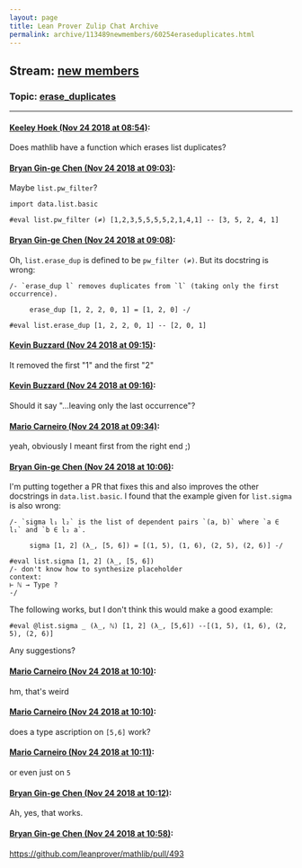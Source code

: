 ```yaml
---
layout: page
title: Lean Prover Zulip Chat Archive 
permalink: archive/113489newmembers/60254eraseduplicates.html
---
```


## Stream: [new members](index.html)
### Topic: [erase_duplicates](60254eraseduplicates.html)

---

#### [Keeley Hoek (Nov 24 2018 at 08:54)](https://leanprover.zulipchat.com/#narrow/stream/113489-new%20members/topic/erase_duplicates/near/148267520):
Does mathlib have a function which erases list duplicates?

#### [Bryan Gin-ge Chen (Nov 24 2018 at 09:03)](https://leanprover.zulipchat.com/#narrow/stream/113489-new%20members/topic/erase_duplicates/near/148267854):
Maybe `list.pw_filter`?
```lean
import data.list.basic

#eval list.pw_filter (≠) [1,2,3,5,5,5,5,2,1,4,1] -- [3, 5, 2, 4, 1]
```

#### [Bryan Gin-ge Chen (Nov 24 2018 at 09:08)](https://leanprover.zulipchat.com/#narrow/stream/113489-new%20members/topic/erase_duplicates/near/148267993):
Oh, `list.erase_dup` is defined to be `pw_filter (≠)`. But its docstring is wrong:
```lean
/- `erase_dup l` removes duplicates from `l` (taking only the first occurrence).

     erase_dup [1, 2, 2, 0, 1] = [1, 2, 0] -/

#eval list.erase_dup [1, 2, 2, 0, 1] -- [2, 0, 1]
```

#### [Kevin Buzzard (Nov 24 2018 at 09:15)](https://leanprover.zulipchat.com/#narrow/stream/113489-new%20members/topic/erase_duplicates/near/148268163):
It removed the first "1" and the first "2"

#### [Kevin Buzzard (Nov 24 2018 at 09:16)](https://leanprover.zulipchat.com/#narrow/stream/113489-new%20members/topic/erase_duplicates/near/148268210):
Should it say "...leaving only the last occurrence"?

#### [Mario Carneiro (Nov 24 2018 at 09:34)](https://leanprover.zulipchat.com/#narrow/stream/113489-new%20members/topic/erase_duplicates/near/148268668):
yeah, obviously I meant first from the right end ;)

#### [Bryan Gin-ge Chen (Nov 24 2018 at 10:06)](https://leanprover.zulipchat.com/#narrow/stream/113489-new%20members/topic/erase_duplicates/near/148269503):
I'm putting together a PR that fixes this and also improves the other docstrings in `data.list.basic`. I found that the example given for `list.sigma` is also wrong:
```lean
/- `sigma l₁ l₂` is the list of dependent pairs `(a, b)` where `a ∈ l₁` and `b ∈ l₂ a`.

     sigma [1, 2] (λ_, [5, 6]) = [(1, 5), (1, 6), (2, 5), (2, 6)] -/

#eval list.sigma [1, 2] (λ_, [5, 6]) 
/- don't know how to synthesize placeholder
context:
⊢ ℕ → Type ?
-/
```
The following works, but I don't think this would make a good example:
```lean
#eval @list.sigma _ (λ_, ℕ) [1, 2] (λ_, [5,6]) --[(1, 5), (1, 6), (2, 5), (2, 6)]
```
Any suggestions?

#### [Mario Carneiro (Nov 24 2018 at 10:10)](https://leanprover.zulipchat.com/#narrow/stream/113489-new%20members/topic/erase_duplicates/near/148269615):
hm, that's weird

#### [Mario Carneiro (Nov 24 2018 at 10:10)](https://leanprover.zulipchat.com/#narrow/stream/113489-new%20members/topic/erase_duplicates/near/148269616):
does a type ascription on `[5,6]` work?

#### [Mario Carneiro (Nov 24 2018 at 10:11)](https://leanprover.zulipchat.com/#narrow/stream/113489-new%20members/topic/erase_duplicates/near/148269622):
or even just on `5`

#### [Bryan Gin-ge Chen (Nov 24 2018 at 10:12)](https://leanprover.zulipchat.com/#narrow/stream/113489-new%20members/topic/erase_duplicates/near/148269665):
Ah, yes, that works.

#### [Bryan Gin-ge Chen (Nov 24 2018 at 10:58)](https://leanprover.zulipchat.com/#narrow/stream/113489-new%20members/topic/erase_duplicates/near/148271040):
https://github.com/leanprover/mathlib/pull/493


